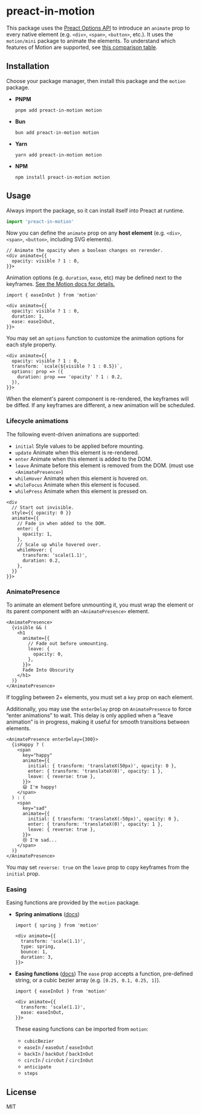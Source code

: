 # preact-in-motion

This package uses the [Preact Options API](https://preactjs.com/guide/v10/options/) to introduce an `animate` prop to every native element (e.g. `<div>`, `<span>`, `<button>`, etc.). It uses the `motion/mini` package to animate the elements. To understand which features of Motion are supported, see [this comparison table](https://motion.dev/docs/feature-comparison#comparison-table).

## Installation

Choose your package manager, then install this package and the `motion` package.

- **PNPM**

  ```
  pnpm add preact-in-motion motion
  ```

- **Bun**

  ```
  bun add preact-in-motion motion
  ```

- **Yarn**

  ```
  yarn add preact-in-motion motion
  ```

- **NPM**
  ```
  npm install preact-in-motion motion
  ```

## Usage

Always import the package, so it can install itself into Preact at runtime.

```ts
import 'preact-in-motion'
```

Now you can define the `animate` prop on any **host element** (e.g. `<div>`, `<span>`, `<button>`, including SVG elements).

```tsx
// Animate the opacity when a boolean changes on rerender.
<div animate={{
  opacity: visible ? 1 : 0,
}}>
```

Animation options (e.g. `duration`, `ease`, etc) may be defined next to the keyframes. [See the Motion docs for details.](https://motion.dev/docs/animate#options)

```tsx
import { easeInOut } from 'motion'

<div animate={{
  opacity: visible ? 1 : 0,
  duration: 1,
  ease: easeInOut,
}}>
```

You may set an `options` function to customize the animation options for each style property.

```tsx
<div animate={{
  opacity: visible ? 1 : 0,
  transform: `scale(${visible ? 1 : 0.5})`,
  options: prop => ({
    duration: prop === 'opacity' ? 1 : 0.2,
  }),
}}>
```

When the element's parent component is re-rendered, the keyframes will be diffed. If any keyframes are different, a new animation will be scheduled.

### Lifecycle animations

The following event-driven animations are supported:

- `initial`
  Style values to be applied before mounting.
- `update`
  Animate when this element is re-rendered.
- `enter`
  Animate when this element is added to the DOM.
- `leave`
  Animate before this element is removed from the DOM. (must use `<AnimatePresence>`)
- `whileHover`
  Animate when this element is hovered on.
- `whileFocus`
  Animate when this element is focused.
- `whilePress`
  Animate when this element is pressed on.

```tsx
<div
  // Start out invisible.
  style={{ opacity: 0 }}
  animate={{
    // Fade in when added to the DOM.
    enter: {
      opacity: 1,
    },
    // Scale up while hovered over.
    whileHover: {
      transform: 'scale(1.1)',
      duration: 0.2,
    },
  }}
}}>
```

### AnimatePresence

To animate an element before unmounting it, you must wrap the element or its parent component with an `<AnimatePresence>` element.

```tsx
<AnimatePresence>
  {visible && (
    <h1
      animate={{
        // Fade out before unmounting.
        leave: {
          opacity: 0,
        },
      }}>
      Fade Into Obscurity
    </h1>
  )}
</AnimatePresence>
```

If toggling between 2+ elements, you must set a `key` prop on each element.

Additionally, you may use the `enterDelay` prop on `AnimatePresence` to force “enter animations” to wait. This delay is only applied when a “leave animation” is in progress, making it useful for smooth transitions between elements.

```tsx
<AnimatePresence enterDelay={300}>
  {isHappy ? (
    <span
      key="happy"
      animate={{
        initial: { transform: 'translateX(50px)', opacity: 0 },
        enter: { transform: 'translateX(0)', opacity: 1 },
        leave: { reverse: true },
      }}>
      😄 I'm happy!
    </span>
  ) : (
    <span
      key="sad"
      animate={{
        initial: { transform: 'translateX(-50px)', opacity: 0 },
        enter: { transform: 'translateX(0)', opacity: 1 },
        leave: { reverse: true },
      }}>
      😢 I'm sad...
    </span>
  )}
</AnimatePresence>
```

You may set `reverse: true` on the `leave` prop to copy keyframes from the `initial` prop.

### Easing

Easing functions are provided by the `motion` package.

- **Spring animations** ([docs](https://motion.dev/docs/spring))

  ```tsx
  import { spring } from 'motion'

  <div animate={{
    transform: 'scale(1.1)',
    type: spring,
    bounce: 1,
    duration: 3,
  }}>
  ```

- **Easing functions** ([docs](https://motion.dev/docs/easing-functions))
  The `ease` prop accepts a function, pre-defined string, or a cubic bezier array (e.g. `[0.25, 0.1, 0.25, 1]`).

  ```tsx
  import { easeInOut } from 'motion'

  <div animate={{
    transform: 'scale(1.1)',
    ease: easeInOut,
  }}>
  ```

  These easing functions can be imported from `motion`:

  - `cubicBezier`
  - `easeIn` / `easeOut` / `easeInOut`
  - `backIn` / `backOut` / `backInOut`
  - `circIn` / `circOut` / `circInOut`
  - `anticipate`
  - `steps`

## License

MIT
